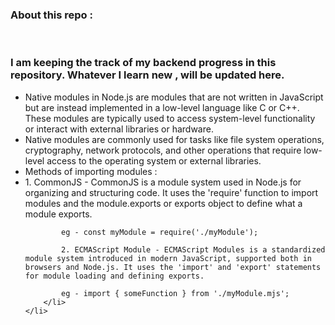 <h3><strong> About this repo : </strong></h3>
<br>
<h3>
    I am keeping the track of my backend progress in this repository. Whatever I learn new , will be updated 
    here.
</h3>
<ul>
    <li >
        Native modules in Node.js are modules that are not written in JavaScript but are instead implemented in a low-level language like C or C++. These modules are typically used to access system-level functionality or interact with external libraries or hardware.
    </li>
    <li>
        Native modules are commonly used for tasks like file system operations, cryptography, network protocols, and other operations that require low-level access to the operating system or external libraries.
    </li>
    <li>
        Methods of importing modules : 
        <li>
            1. CommonJS - CommonJS is a module system used in Node.js for organizing and structuring code. It uses the 'require' function to import modules and the module.exports or exports object to define what a module exports.
            
            eg - const myModule = require('./myModule');

            2. ECMAScript Module - ECMAScript Modules is a standardized module system introduced in modern JavaScript, supported both in browsers and Node.js. It uses the 'import' and 'export' statements for module loading and defining exports.

            eg - import { someFunction } from './myModule.mjs';
        </li>
    </li>
</ul>